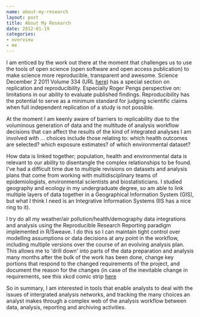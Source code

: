 ```yaml
--- 
name: about-my-research
layout: post
title: About My Research
date: 2012-01-19
categories: 
- overview
- me
---
```


I am enticed by the work out there at the moment that challenges us to use the tools of open science (open software and open access publication) to make science more reproducible, transparent and awesome.  Science December 2 2011 Volume 334 (URL [here][]) has a special section on replication and reproducibility.  Especially Roger Pengs perspective on:
limitations in our ability to evaluate published findings. Reproducibility has the potential to serve as a minimum standard for judging scientific claims when full independent replication of a study is not possible.

At the moment I am keenly aware of barriers to replicability due to the voluminous generation of data and the multitude of analysis workflow decisions that can affect the results of the kind of integrated analyses I am involved with ... choices include those relating to: which health outcomes are selected? which exposure estimates? of which environmental dataset?  

How data is linked together; population, health and environmental data is relevant to our ability to disentangle the complex relationships to be found.   I've had a difficult time due to multiple revisions on datasets and analysis plans that come from working with multidisciplinary teams of epidemiologists, environmental scientists and biostatisticians.  I studied geography and ecology in my undergraduate degree, so am able to link multiple layers of data together in a Geographical Information System (GIS), but what I think I need is an Integrative Information Systems (IIS has a nice ring to it).  

I try do all my weather/air pollution/health/demography data integrations and analysis using the Reproducible Research Reporting paradigm implemented in R/Sweave.  I do this so I can maintain tight control over modelling assumptions or data decisions at any point in the workflow, including multiple versions over the course of an evolving analysis plan.  This allows me to 'drill down' into parts of the data preparation and analysis many months after the bulk of the work has been done, change key portions that respond to the changed requirements of the project, and document the reason for the changes (in case of the inevitable change in requirements, see this xkcd comic strip [here][here2]

So in summary, I am interested in tools that enable analysts to deal with the issues of intergrated analysis networks, and tracking the many choices an analyst makes through a complex web of the analysis workflow between data, analysis, reporting and archiving activities.


[here]: http://www.sciencemag.org/content/334/6060.toc
[here2]: http://xkcd.com/844/